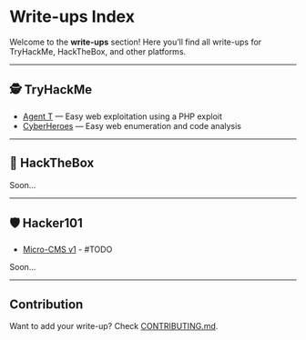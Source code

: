 # Write-ups Index

Welcome to the  **write-ups** section!
Here you’ll find all write-ups for TryHackMe, HackTheBox, and other platforms.  

---

## 🕵️ TryHackMe

- [Agent T](./thm/agentT_THM.md) — Easy web exploitation using a PHP exploit
- [CyberHeroes](./thm/cyberHeroes_THM.md) — Easy web enumeration and code analysis
---

## 🎯 HackTheBox

Soon...

---
## 🛡️ Hacker101
 -  [Micro-CMS v1](./hacker101/Micro-CMS_v1.md) - #TODO 

Soon...

---

## Contribution

Want to add your write-up? Check [CONTRIBUTING.md](../../CONTRIBUTING.md).
